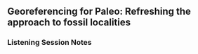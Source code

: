 ## Georeferencing for Paleo: Refreshing the approach to fossil localities

### Listening Session Notes

